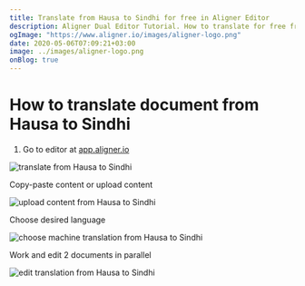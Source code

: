 ```yaml
---
title: Translate from Hausa to Sindhi for free in Aligner Editor
description: Aligner Dual Editor Tutorial. How to translate for free from Hausa to Sindhi. Aligner is multilingual document management platform. 
ogImage: "https://www.aligner.io/images/aligner-logo.png"
date: 2020-05-06T07:09:21+03:00
image: ../images/aligner-logo.png
onBlog: true
---
```


# How to translate document from Hausa to Sindhi

1. Go to editor at [app.aligner.io](https://app.aligner.io "Aligner App web page")

![translate from Hausa to Sindhi](../aligner-blank-editor.png "translate from Hausa to Sindhi")

Copy-paste content or upload content

![upload content from Hausa to Sindhi](../aligner-uploaded-document.png "upload content from Hausa to Sindhi")

Choose desired language

![choose machine translation from Hausa to Sindhi](../aligner-language-dropdown.png "choose machine translation from Hausa to Sindhi")

Work and edit 2 documents in parallel

![edit translation from Hausa to Sindhi](../aligner-double-sitded-editor.png "edit translation from Hausa to Sindhi")


